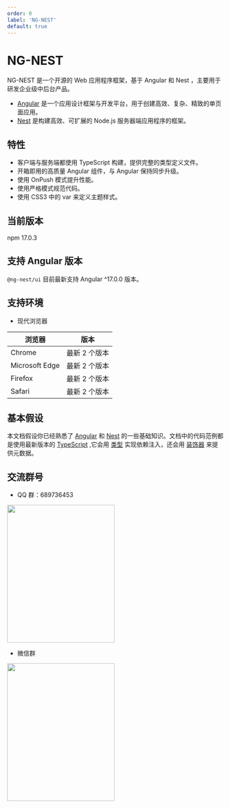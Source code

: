 ```yaml
---
order: 0
label: 'NG-NEST'
default: true
---
```


# NG-NEST

NG-NEST 是一个开源的 Web 应用程序框架，基于 Angular 和 Nest ，主要用于研发企业级中后台产品。

- [Angular](https://angular.cn/docs) 是一个应用设计框架与开发平台，用于创建高效、复杂、精致的单页面应用。
- [Nest](https://docs.nestjs.com/) 是构建高效、可扩展的 Node.js 服务器端应用程序的框架。

## 特性

- 客户端与服务端都使用 TypeScript 构建，提供完整的类型定义文件。
- 开箱即用的高质量 Angular 组件，与 Angular 保持同步升级。
- 使用 OnPush 模式提升性能。
- 使用严格模式规范代码。
- 使用 CSS3 中的 var 来定义主题样式。

## 当前版本

npm 17.0.3

## 支持 Angular 版本

`@ng-nest/ui` 目前最新支持 Angular ^17.0.0 版本。

## 支持环境

- 现代浏览器

| 浏览器         | 版本          |
| -------------- | ------------- |
| Chrome         | 最新 2 个版本 |
| Microsoft Edge | 最新 2 个版本 |
| Firefox        | 最新 2 个版本 |
| Safari         | 最新 2 个版本 |

## 基本假设

本文档假设你已经熟悉了 [Angular](https://angular.cn/docs) 和 [Nest](https://docs.nestjs.com/) 的一些基础知识。文档中的代码范例都是使用最新版本的 [TypeScript](https://www.typescriptlang.org/) ,它会用 [类型](https://www.typescriptlang.org/docs/handbook/classes.html) 实现依赖注入，还会用 [装饰器](https://www.typescriptlang.org/docs/handbook/decorators.html) 来提供元数据。

## 交流群号

- QQ 群：689736453

<img src="assets/img/tim.jpg" width="250" height="320" />

- 微信群

<img src="assets/img/weixin.jpg" width="250" height="320" />
